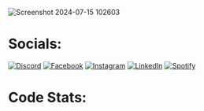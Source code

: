 
![Screenshot 2024-07-15 102603](https://github.com/user-attachments/assets/30f4b35b-d909-4f6c-ba48-d45630989cbd)

# Socials:
[![Discord](https://img.shields.io/badge/Discord-%237289DA.svg?logo=discord&logoColor=white)](https://discord.gg/867397558794977321) [![Facebook](https://img.shields.io/badge/Facebook-%231877F2.svg?logo=Facebook&logoColor=white)](https://facebook.com/gonzalesraymond) [![Instagram](https://img.shields.io/badge/Instagram-%23E4405F.svg?logo=Instagram&logoColor=white)](https://instagram.com/reighmond) [![LinkedIn](https://img.shields.io/badge/LinkedIn-%230077B5.svg?logo=linkedin&logoColor=white)](https://linkedin.com/in/raymond-gonzales-230365262)
[![Spotify](https://img.shields.io/badge/Spotify-1ED760?&logo=spotify&logoColor=white)](https://open.spotify.com/user/31skzd62l27cyt2vfovobcigyo2y?si=cca25fe1257d484c)

# Code Stats:

